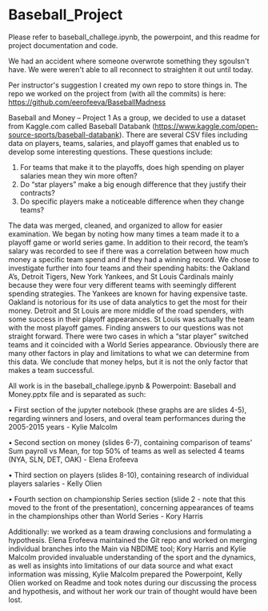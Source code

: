 # Baseball_Project

Please refer to baseball_challege.ipynb, the powerpoint, and this readme for project documentation and code.

We had an accident where someone overwrote something they sgoulsn't have. We were weren't able to all reconnect to straighten it out until today.

Per instructor's suggestion I created my own repo to store things in. The repo we worked on the project from (with all the commits) is here: https://github.com/eerofeeva/BaseballMadness

Baseball and Money – Project 1 As a group, we decided to use a dataset from Kaggle.com called Baseball Databank (https://www.kaggle.com/open-source-sports/baseball-databank). There are several CSV files including data on players, teams, salaries, and playoff games that enabled us to develop some interesting questions. These questions include:
1.	For teams that make it to the playoffs, does high spending on player salaries mean they win more often?
2.	Do “star players” make a big enough difference that they justify their contracts?
3.	Do specific players make a noticeable difference when they change teams?

The data was merged, cleaned, and organized to allow for easier examination. We began by noting how many times a team made it to a playoff game or world series game. In addition to their record, the team’s salary was recorded to see if there was a correlation between how much money a specific team spend and if they had a winning record. We chose to investigate further into four teams and their spending habits: the Oakland A’s, Detroit Tigers, New York Yankees, and St Louis Cardinals mainly because they were four very different teams with seemingly different spending strategies. The Yankees are known for having expensive taste. Oakland is notorious for its use of data analytics to get the most for their money. Detroit and St Louis are more middle of the road spenders, with some success in their playoff appearances. St Louis was actually the team with the most playoff games. Finding answers to our questions was not straight forward. There were two cases in which a “star player” switched teams and it coincided with a World Series appearance. Obviously there are many other factors in play and limitations to what we can determine from this data. We conclude that money helps, but it is not the only factor that makes a team successful.

All work is in the baseball_challege.ipynb & Powerpoint: Baseball and Money.pptx file and is separated as such:

•	First section of the jupyter notebook (these graphs are are slides 4-5), regarding winners and losers, and overal team performances during the 2005-2015 years - Kylie Malcolm

•	Second section on money (slides 6-7), containing comparison of teams' Sum payroll vs Mean, for top 50% of teams as well as selected 4 teams (NYA, SLN, DET, OAK) - Elena Erofeeva

•	Third section on players (slides 8-10), containing research of individual players salaries - Kelly Olien

•	Fourth section on championship Series section (slide 2 - note that this moved to the front of the presentation), concerning appearances of teams in the championships other than World Series - Kory Harris

Additionally: we worked as a team drawing conclusions and formulating a hypothesis. Elena Erofeeva maintained the Git repo and worked on merging individual branches into the Main via NBDIME tool; Kory Harris and Kylie Malcolm provided invaluable understanding of the sport and the dynamics, as well as insights into limitations of our data source and what exact information was missing, Kylie Malcolm prepared the Powerpoint, Kelly Olien worked on Readme and took notes during our discussing the process and hypothesis, and without her work our train of thought would have been lost.
